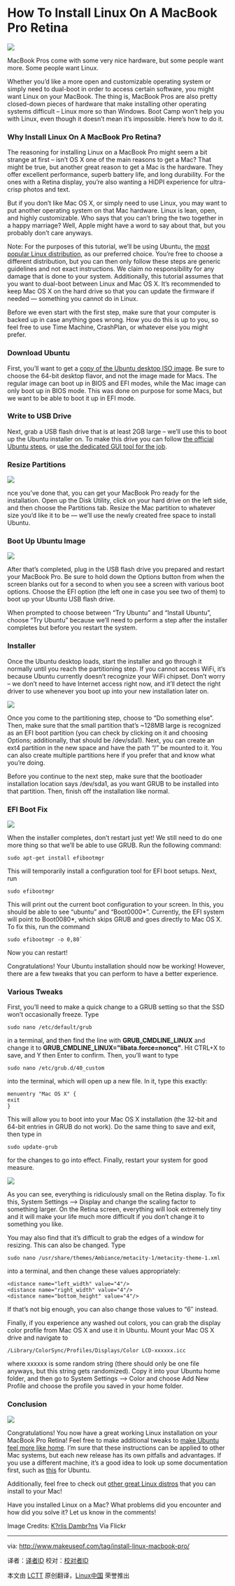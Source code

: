 How To Install Linux On A MacBook Pro Retina
================================================================================
![](http://main.makeuseoflimited.netdna-cdn.com/wp-content/uploads/2014/05/linux-macbook-pro-retina-840x420.jpg?ec7b17)

MacBook Pros come with some very nice hardware, but some people want more. Some people want Linux.

Whether you’d like a more open and customizable operating system or simply need to dual-boot in order to access certain software, you might want Linux on your MacBook. The thing is, MacBook Pros are also pretty closed-down pieces of hardware that make installing other operating systems difficult – Linux more so than Windows. Boot Camp won’t help you with Linux, even though it doesn’t mean it’s impossible. Here’s how to do it.

### Why Install Linux On A MacBook Pro Retina? ###

The reasoning for installing Linux on a MacBook Pro might seem a bit strange at first – isn’t OS X one of the main reasons to get a Mac? That might be true, but another great reason to get a Mac is the hardware. They offer excellent performance, superb battery life, and long durability. For the ones with a Retina display, you’re also wanting a HiDPI experience for ultra-crisp photos and text.

But if you don’t like Mac OS X, or simply need to use Linux, you may want to put another operating system on that Mac hardware. Linux is lean, open, and highly customizable. Who says that you can’t bring the two together in a happy marriage? Well, Apple might have a word to say about that, but you probably don’t care anyways.

Note: For the purposes of this tutorial, we’ll be using Ubuntu, the [most popular Linux distribution][1], as our preferred choice. You’re free to choose a different distribution, but you can then only follow these steps are generic guidelines and not exact instructions. We claim no responsibility for any damage that is done to your system. Additionally, this tutorial assumes that you want to dual-boot between Linux and Mac OS X. It’s recommended to keep Mac OS X on the hard drive so that you can update the firmware if needed — something you cannot do in Linux.

Before we even start with the first step, make sure that your computer is backed up in case anything goes wrong. How you do this is up to you, so feel free to use Time Machine, CrashPlan, or whatever else you might prefer.

### Download Ubuntu ###

First, you’ll want to get a [copy of the Ubuntu desktop ISO image][2]. Be sure to choose the 64-bit desktop flavor, and not the image made for Macs. The regular image can boot up in BIOS and EFI modes, while the Mac image can only boot up in BIOS mode. This was done on purpose for some Macs, but we want to be able to boot it up in EFI mode.

### Write to USB Drive ###

Next, grab a USB flash drive that is at least 2GB large – we’ll use this to boot up the Ubuntu installer on. To make this drive you can follow [the official Ubuntu steps][3], or [use the dedicated GUI tool for the job][4].

### Resize Partitions ###

![](http://main.makeuseoflimited.netdna-cdn.com/wp-content/uploads/2014/05/mac_linux_disk_utility.jpg?ec7b17)

nce you’ve done that, you can get your MacBook Pro ready for the installation. Open up the Disk Utility, click on your hard drive on the left side, and then choose the Partitions tab. Resize the Mac partition to whatever size you’d like it to be — we’ll use the newly created free space to install Ubuntu.

### Boot Up Ubuntu Image ###

![](http://main.makeuseoflimited.netdna-cdn.com/wp-content/uploads/2014/05/mac_linux_boot.jpg?ec7b17)

After that’s completed, plug in the USB flash drive you prepared and restart your MacBook Pro. Be sure to hold down the Options button from when the screen blanks out for a second to when you see a screen with various boot options. Choose the EFI option (the left one in case you see two of them) to boot up your Ubuntu USB flash drive.

When prompted to choose between “Try Ubuntu” and “Install Ubuntu”, choose “Try Ubuntu” because we’ll need to perform a step after the installer completes but before you restart the system.

### Installer ###

Once the Ubuntu desktop loads, start the installer and go through it normally until you reach the partitioning step. If you cannot access WiFi, it’s because Ubuntu currently doesn’t recognize your WiFi chipset. Don’t worry – we don’t need to have Internet access right now, and it’ll detect the right driver to use whenever you boot up into your new installation later on.

![](http://main.makeuseoflimited.netdna-cdn.com/wp-content/uploads/2014/05/mac_linux_installer_partitions.jpg?ec7b17)

Once you come to the partitioning step, choose to “Do something else”. Then, make sure that the small partition that’s ~128MB large is recognized as an EFI boot partition (you can check by clicking on it and choosing Options; additionally, that should be /dev/sda1). Next, you can create an ext4 partition in the new space and have the path “/” be mounted to it. You can also create multiple partitions here if you prefer that and know what you’re doing.

Before you continue to the next step, make sure that the bootloader installation location says /dev/sda1, as you want GRUB to be installed into that partition. Then, finish off the installation like normal.

### EFI Boot Fix ###

![](http://main.makeuseoflimited.netdna-cdn.com/wp-content/uploads/2014/05/mac_linux_efibootmgr.jpg?ec7b17)

When the installer completes, don’t restart just yet! We still need to do one more thing so that we’ll be able to use GRUB. Run the following command: 

    sudo apt-get install efibootmgr

This will temporarily install a configuration tool for EFI boot setups. Next, run

    sudo efibootmgr

This will print out the current boot configuration to your screen. In this, you should be able to see “ubuntu” and “Boot0000*”. Currently, the EFI system will point to Boot0080*, which skips GRUB and goes directly to Mac OS X. To fix this, run the command

    sudo efibootmgr -o 0,80`

Now you can restart!

Congratulations! Your Ubuntu installation should now be working! However, there are a few tweaks that you can perform to have a better experience.

### Various Tweaks ###

First, you’ll need to make a quick change to a GRUB setting so that the SSD won’t occasionally freeze. Type

    sudo nano /etc/default/grub

in a terminal, and then find the line with **GRUB_CMDLINE_LINUX** and change it to **GRUB_CMDLINE_LINUX="libata.force=noncq"**. Hit CTRL+X to save, and Y then Enter to confirm. Then, you’ll want to type

    sudo nano /etc/grub.d/40_custom

into the terminal, which will open up a new file. In it, type this exactly:

    menuentry "Mac OS X" {
    exit
    }

This will allow you to boot into your Mac OS X installation (the 32-bit and 64-bit entries in GRUB do not work). Do the same thing to save and exit, then type in

    sudo update-grub

for the changes to go into effect. Finally, restart your system for good measure.

![](http://main.makeuseoflimited.netdna-cdn.com/wp-content/uploads/2014/05/mac_linux_small_retina.jpg?ec7b17)

As you can see, everything is ridiculously small on the Retina display. To fix this, System Settings –> Display and change the scaling factor to something larger. On the Retina screen, everything will look extremely tiny and it will make your life much more difficult if you don’t change it to something you like.

You may also find that it’s difficult to grab the edges of a window for resizing. This can also be changed. Type

    sudo nano /usr/share/themes/Ambiance/metacity-1/metacity-theme-1.xml

into a terminal, and then change these values appropriately:

    <distance name="left_width" value="4"/>
    <distance name="right_width" value="4"/>
    <distance name="bottom_height" value="4"/>

If that’s not big enough, you can also change those values to “6″ instead.

Finally, if you experience any washed out colors, you can grab the display color profile from Mac OS X and use it in Ubuntu. Mount your Mac OS X drive and navigate to

    /Library/ColorSync/Profiles/Displays/Color LCD-xxxxxx.icc

where xxxxxx is some random string (there should only be one file anyways, but this string gets randomized). Copy it into your Ubuntu home folder, and then go to System Settings –> Color and choose Add New Profile and choose the profile you saved in your home folder.

### Conclusion ###

![](http://main.makeuseoflimited.netdna-cdn.com/wp-content/uploads/2014/05/mac_linux_final.jpg?ec7b17)

Congratulations! You now have a great working Linux installation on your MacBook Pro Retina! Feel free to make additional tweaks to [make Ubuntu feel more like home][5]. I’m sure that these instructions can be applied to other Mac systems, but each new release has its own pitfalls and advantages. If you use a different machine, it’s a good idea to look up some documentation first, such as [this][6] for Ubuntu.

Additionally, feel free to check out [other great Linux distros][7] that you can install to your Mac!

Have you installed Linux on a Mac? What problems did you encounter and how did you solve it? Let us know in the comments!

Image Credits: [K?rlis Dambr?ns][8] Via Flickr

--------------------------------------------------------------------------------

via: http://www.makeuseof.com/tag/install-linux-macbook-pro/

译者：[译者ID](https://github.com/译者ID) 校对：[校对者ID](https://github.com/校对者ID)

本文由 [LCTT](https://github.com/LCTT/TranslateProject) 原创翻译，[Linux中国](http://linux.cn/) 荣誉推出

[1]:http://www.makeuseof.com/tag/windows-xp-users-switch-ubuntu-14-04-lts-trusty-tahr/
[2]:http://www.ubuntu.com/download/desktop/
[3]:http://www.ubuntu.com/download/desktop/create-a-usb-stick-on-mac-osx
[4]:http://www.makeuseof.com/tag/how-to-boot-a-linux-live-usb-stick-on-your-mac/
[5]:http://www.makeuseof.com/tag/11-tweaks-perform-ubuntu-installation/
[6]:https://help.ubuntu.com/community/MacBookPro
[7]:http://www.makeuseof.com/pages/best-linux-distributions
[8]:https://www.flickr.com/photos/janitors/10037346335
